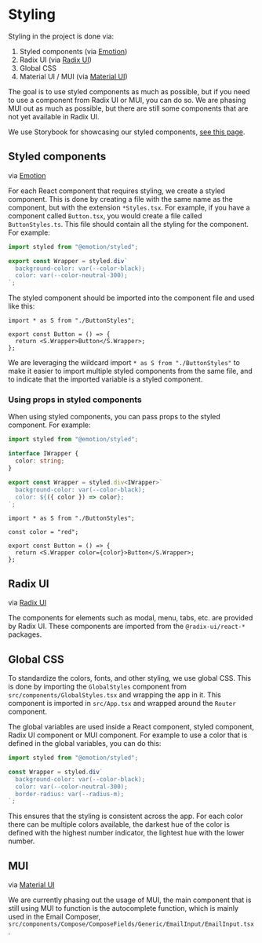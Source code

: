 # Styling

Styling in the project is done via:

1. Styled components (via [Emotion](https://emotion.sh/docs/introduction))
2. Radix UI (via [Radix UI](https://www.radix-ui.com/docs/primitives/overview/introduction))
3. Global CSS
4. Material UI / MUI (via [Material UI](https://mui.com/))

The goal is to use styled components as much as possible, but if you need to use a component from Radix UI or MUI, you can do so. We are phasing MUI out as much as possible, but there are still some components that are not yet available in Radix UI.

We use Storybook for showcasing our styled components, [see this page](storybook.md).

## Styled components

via [Emotion](https://emotion.sh/docs/introduction)

For each React component that requires styling, we create a styled component. This is done by creating a file with the same name as the component, but with the extension `*Styles.tsx`. For example, if you have a component called `Button.tsx`, you would create a file called `ButtonStyles.ts`. This file should contain all the styling for the component. For example:

```ts
import styled from "@emotion/styled";

export const Wrapper = styled.div`
  background-color: var(--color-black);
  color: var(--color-neutral-300);
`;
```

The styled component should be imported into the component file and used like this:

```tsx
import * as S from "./ButtonStyles";

export const Button = () => {
  return <S.Wrapper>Button</S.Wrapper>;
};
```

We are leveraging the wildcard import `* as S from "./ButtonStyles"` to make it easier to import multiple styled components from the same file, and to indicate that the imported variable is a styled component.

### Using props in styled components

When using styled components, you can pass props to the styled component. For example:

```ts
import styled from "@emotion/styled";

interface IWrapper {
  color: string;
}

export const Wrapper = styled.div<IWrapper>`
  background-color: var(--color-black);
  color: ${({ color }) => color};
`;
```

```tsx
import * as S from "./ButtonStyles";

const color = "red";

export const Button = () => {
  return <S.Wrapper color={color}>Button</S.Wrapper>;
};
```

## Radix UI

via [Radix UI](https://www.radix-ui.com/docs/primitives/overview/introduction)

The components for elements such as modal, menu, tabs, etc. are provided by Radix UI. These components are imported from the `@radix-ui/react-*` packages.

## Global CSS

To standardize the colors, fonts, and other styling, we use global CSS. This is done by importing the `GlobalStyles` component from `src/components/GlobalStyles.tsx` and wrapping the app in it. This component is imported in `src/App.tsx` and wrapped around the `Router` component.

The global variables are used inside a React component, styled component, Radix UI component or MUI component. For example to use a color that is defined in the global variables, you can do this:

```ts
import styled from "@emotion/styled";

const Wrapper = styled.div`
  background-color: var(--color-black);
  color: var(--color-neutral-300);
  border-radius: var(--radius-m);
`;
```

This ensures that the styling is consistent across the app.
For each color there can be multiple colors available, the darkest hue of the color is defined with the highest number indicator, the lightest hue with the lower number.

## MUI

via [Material UI](https://mui.com/)

We are currently phasing out the usage of MUI, the main component that is still using MUI to function is the autocomplete function, which is mainly used in the Email Composer, `src/components/Compose/ComposeFields/Generic/EmailInput/EmailInput.tsx` .
